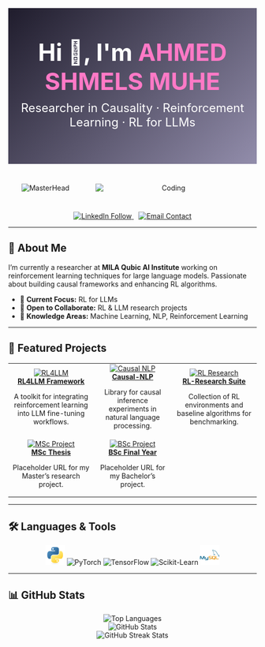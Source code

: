 <!-- ====== Custom Banner ====== -->
<section align="center" style="background: linear-gradient(135deg, #1f1c2c, #928dab); padding: 60px 0; color: #fff;">
  <h1 style="font-size: 3rem; margin: 0;">Hi 👋, I'm <span style="color: #ff79c6;">AHMED SHMELS MUHE</span></h1>
  <p style="font-size: 1.5rem; margin: 10px 0;">Researcher in Causality · Reinforcement Learning · RL for LLMs</p>
</section>

<!-- ====== Header & GIF ====== -->
<div align="center" style="display: flex; align-items: center; justify-content: space-around; padding: 40px 0;">
  <img src="https://www.arangodb.com/wp-content/uploads/2022/04/Data-Science-Personas-icons.png" alt="MasterHead" style="max-width: 45%; height: auto;" />
  <img alt="Coding" width="300" src="https://cdn.dribbble.com/users/1162077/screenshots/3848914/programmer.gif" />
</div>

<!-- ====== Connect & Follow ====== -->
<section align="center">
  <a href="https://www.linkedin.com/in/ahmecse/" target="_blank">
    <img src="https://img.shields.io/badge/LinkedIn-Follow-blue?style=for-the-badge&logo=linkedin" alt="LinkedIn Follow" />
  </a>
  <a href="mailto:ahmecse@gmail.com" target="_blank" style="margin-left: 10px;">
    <img src="https://img.shields.io/badge/Email-Contact-green?style=for-the-badge&logo=gmail" alt="Email Contact" />
  </a>
</section>

<hr />

<!-- ====== About Me ====== -->
## 🔎 About Me  
I’m currently a researcher at **MILA Qubic AI Institute** working on reinforcement learning techniques for large language models. Passionate about building causal frameworks and enhancing RL algorithms.  

- 🔭 **Current Focus:** RL for LLMs  
- 👯 **Open to Collaborate:** RL & LLM research projects  
- 💬 **Knowledge Areas:** Machine Learning, NLP, Reinforcement Learning  

<hr />

<!-- ====== Featured Projects ====== -->
## 🚀 Featured Projects
<table>
  <tr>
    <td align="center">
      <a href="https://github.com/ahmecse/RL4LLM">
        <img src="https://raw.githubusercontent.com/ahmecse/RL4LLM/main/docs/overview.png" alt="RL4LLM" width="100" />
        <br /><strong>RL4LLM Framework</strong>
      </a>
      <p>A toolkit for integrating reinforcement learning into LLM fine-tuning workflows.</p>
    </td>
    <td align="center">
      <a href="https://github.com/ahmecse/causal-nlp">
        <img src="https://raw.githubusercontent.com/ahmecse/causal-nlp/master/assets/diagram.png" alt="Causal NLP" width="100" />
        <br /><strong>Causal-NLP</strong>
      </a>
      <p>Library for causal inference experiments in natural language processing.</p>
    </td>
    <td align="center">
      <a href="https://github.com/ahmecse/rl-research">
        <img src="https://raw.githubusercontent.com/ahmecse/rl-research/main/assets/rl.png" alt="RL Research" width="100" />
        <br /><strong>RL-Research Suite</strong>
      </a>
      <p>Collection of RL environments and baseline algorithms for benchmarking.</p>
    </td>
  </tr>
  <tr>
    <td align="center">
      <a href="#">
        <img src="https://via.placeholder.com/100?text=MSc+Project" alt="MSc Project" width="100" />
        <br /><strong>MSc Thesis</strong>
      </a>
      <p>Placeholder URL for my Master’s research project.</p>
    </td>
    <td align="center">
      <a href="#">
        <img src="https://via.placeholder.com/100?text=BSc+Project" alt="BSc Project" width="100" />
        <br /><strong>BSc Final Year</strong>
      </a>
      <p>Placeholder URL for my Bachelor’s project.</p>
    </td>
    <td></td>
  </tr>
</table>

<hr />

<!-- ====== Skills ====== -->
## 🛠️ Languages & Tools
<p align="center">
  <img src="https://raw.githubusercontent.com/devicons/devicon/master/icons/python/python-original.svg" alt="Python" width="40" height="40" />
  <img src="https://www.vectorlogo.zone/logos/pytorch/pytorch-icon.svg" alt="PyTorch" width="40" height="40" />
  <img src="https://www.vectorlogo.zone/logos/tensorflow/tensorflow-icon.svg" alt="TensorFlow" width="40" height="40" />
  <img src="https://upload.wikimedia.org/wikipedia/commons/0/05/Scikit_learn_logo_small.svg" alt="Scikit-Learn" width="40" height="40" />
  <img src="https://raw.githubusercontent.com/devicons/devicon/master/icons/mysql/mysql-original-wordmark.svg" alt="MySQL" width="40" height="40" />
</p>

<hr />

<!-- ====== GitHub Stats ====== -->
## 📊 GitHub Stats
<p align="center">
  <img src="https://github-readme-stats.vercel.app/api/top-langs?username=ahmecse&show_icons=true&locale=en&layout=compact" alt="Top Languages" />
  <br />
  <img src="https://github-readme-stats.vercel.app/api?username=ahmecse&show_icons=true&locale=en" alt="GitHub Stats" />
  <br />
  <img src="https://github-readme-streak-stats.herokuapp.com/?user=ahmecse" alt="GitHub Streak Stats" />
</p>
